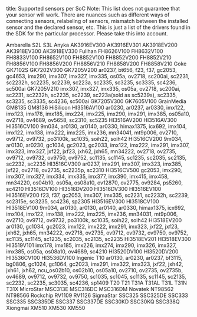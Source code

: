 title: Supported sensors per SoC
Note: This list does not guarantee that your sensor will work. There are nuances such as different ways of connecting sensors, relabeling of sensors, mismatch between the installed sensor and the declared sensor, etc. This is just a list of the drivers found in the SDK for the particular processor. Please take this into account.

Ambarella
S2L
S3L
Anyka
AK3916EV300
AK3916EV301
AK3918EV200
AK3918EV300
AK3918EV330
Fullhan
FH8626V100
FH8632V100
FH8833V100
FH8652V100
FH8852V100
FH8852V200
FH8852V210
FH8856V100
FH8856V200
FH8856V210
FH8858V200
FH8858V210
Goke
GK7102S
GK7202V300
GK7205V200
ar0237, bt656, f23, f37, gc2053, gc4653, imx290, imx307, imx327, imx335, os05a, ov2718, sc200ai, sc2231, sc2232h, sc2235, sc2239, sc223a, sc2335, sc3235, sc3335, sc4236, sc500ai
GK7205V210
imx307, imx327, imx335, os05a, ov2718, sc200ai, sc2231, sc2232h, sc2235, sc2239, sc223a(sold as sc5239s), sc2335, sc3235, sc3335, sc4236, sc500ai
GK7205V300
GK7605V100
GrainMedia
GM8135
GM8136
HiSilicon
HI3516AV100
ar0230, ar0237, ar0330, imx122, imx123, imx178, imx185, imx224, imx225, imx290, imx291, imx385, os05a10, ov2718, ov4689, ov5658, sc2310, sc5235
HI3516AV200
HI3516AV300
HI3516CV100
9m034, ar0130, ar0140, ar0330, himax1375, icx692, imx104, imx122, imx138, imx222, imx225, imx236, mn34041, mt9p006, ov2710, ov9712, ov9732, po3100k, sc1035, soih22, soih42
HI3516CV200
9m034, ar0130, ar0230, gc1034, gc2023, gc2033, imx122, imx222, imx291, imx307, imx323, imx327, jxf22, jxf23, jxh62, jxh65, mn34222, ov2718, ov2735, ov9712, ov9732, ov9750, ov9752, sc1135, sc1145, sc1235, sc2035, sc2135, sc2232, sc2235
HI3516CV300
ar0237, imx291, imx307, imx323, imx385, jxf22, ov2718, ov2735, sc2235p, sc2310
HI3516CV500
gc2053, imx290, imx307, imx327, imx334, imx335, imx377, imx390, imx415, imx458, mn34220, os04b10, os05a, os08a10, ov12870, ov2775, ov9284, ps5260, sc4210
HI3516DV100
HI3516DV200
HI3516DV300
HI3516EV100
HI3516EV200
f23, f37, gc2053, imx307, imx335, sc2231, sc2232h, sc2239, sc2315e, sc3235, sc4236, sp2305
HI3516EV300
HI3518CV100
HI3518EV100
9m034, ar0130, ar0130, ar0140, ar0330, himax1375, icx692, imx104, imx122, imx138, imx222, imx225, imx236, mn34031, mt9p006, ov2710, ov9712, ov9732, po3100k, sc1035, soih22, soih42
HI3518EV200
ar0130, gc1034, gc2023, imx122, imx222, imx291, imx323, jxf22, jxf23, jxh62, jxh65, mn34222, ov2718, ov2735, ov9712, ov9732, ov9750, ov9752, sc1135, sc1145, sc1235, sc2035, sc2135, sc2235
HI3518EV201
HI3518EV300
HI3519V101
imx178, imx185, imx226, imx274, imx290, imx326, imx327, imx385, os05a, os08a10, ov4689, sc4210
HI3520DV100
HI3520DV200
HI3536CV100
HI3536DV100
Ingenic
T10
ar0130, ar0230, ar0237, bf3115, bg0806, gc1024, gc1064, gc2023, imx291, imx322, imx323, jxf22, jxh42, jxh61, jxh62, ncu_os02b10, os02b10, os05a10, ov2710, ov2735, ov2735b, ov4689, ov9712, ov9732, ov9750, sc1035, sc1045, sc1135, sc1145, sc2135, sc2232, sc2235, sc3035, sc4236, sp1409
T20
T21
T31A
T31AL
T31L
T31N
T31X
MicroStar
MSC313E
MSC316DC
MSC316DM
Novatek
NT98562
NT98566
Rockchip
RV1109
RV1126
SigmaStar
SSC325
SSC325DE
SSC333
SSC335
SSC335DE
SSC337
SSC337DE
SSC30KD
SSC30KQ
SSC338Q
Xiongmai
XM510
XM530
XM550